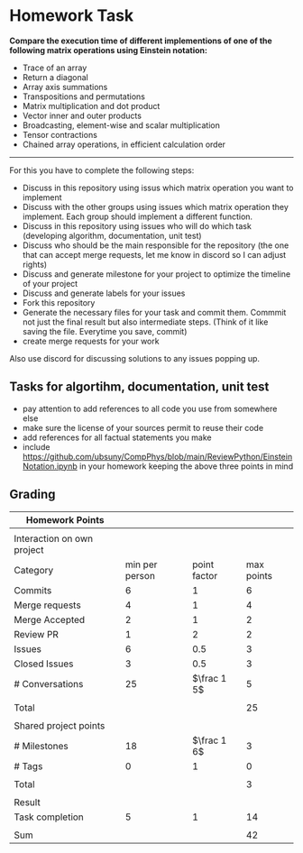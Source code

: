 # Homework Task

**Compare the execution time of different implementions of one of the following matrix operations using Einstein notation:**
- Trace of an array
- Return a diagonal
- Array axis summations
- Transpositions and permutations
- Matrix multiplication and dot product
- Vector inner and outer products
- Broadcasting, element-wise and scalar multiplication
- Tensor contractions
- Chained array operations, in efficient calculation order
---

For this you have to complete the following steps:

- Discuss in this repository using issus which matrix operation you want to implement
- Discuss with the other groups using issues which matrix operation they implement. Each group should implement a different function.
- Discuss in this repository using issues who will do which task (developing algorithm, documentation, unit test)
- Discuss who should be the main responsible for the repository (the one that can accept merge requests, let me know in discord so I can adjust rights)
- Discuss and generate milestone for your project to optimize the timeline of your project
- Discuss and generate labels for your issues
- Fork this repository
- Generate the necessary files for your task and commit them. Commmit not just the final result but also intermediate steps. (Think of it like saving the file. Everytime you save, commit)
- create merge requests for your work

Also use discord for discussing solutions to any issues popping up.

## Tasks for algortihm, documentation, unit test

- pay attention to add references to all code you use from somewhere else
- make sure the license of your sources permit to reuse their code
- add references for all factual statements you make
- include https://github.com/ubsuny/CompPhys/blob/main/ReviewPython/EinsteinNotation.ipynb in your homework keeping the above three points in mind

## Grading

| Homework Points                  |                |              |            |
| -------------------------------- | -------------- | ------------ | ---------- |
|                                  |                |              |            |
| Interaction on own project       |                |              |            |
| Category                         | min per person | point factor | max points |
| Commits                          | 6              | 1            | 6          |
| Merge requests                   | 4              | 1            | 4          |
| Merge Accepted                   | 2              | 1            | 2          |
| Review PR                        | 1              | 2            | 2          |
| Issues                           | 6              | 0.5          | 3          |
| Closed Issues                    | 3              | 0.5          | 3          |
| \# Conversations                 | 25             | $\frac 1 5$  | 5          |
|                                  |                |              |            |
| Total                            |                |              | 25         |
|                                  |                |              |            |
| Shared project points            |                |              |            |
| \# Milestones                    | 18             | $\frac 1 6$  | 3          |
| \# Tags                          | 0              | 1            | 0          |
|                                  |                |              |            |
| Total                            |                |              | 3          |
|                                  |                |              |            |
| Result                           |                |              |            |
| Task completion                  | 5              | 1            | 14         |
|                                  |                |              |            |
| Sum                              |                |              | 42         |
